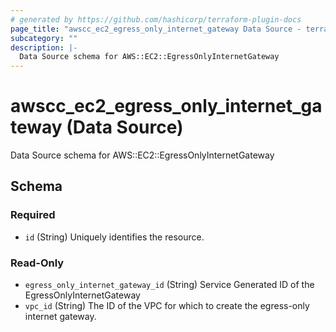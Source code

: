```yaml
---
# generated by https://github.com/hashicorp/terraform-plugin-docs
page_title: "awscc_ec2_egress_only_internet_gateway Data Source - terraform-provider-awscc"
subcategory: ""
description: |-
  Data Source schema for AWS::EC2::EgressOnlyInternetGateway
---
```


# awscc_ec2_egress_only_internet_gateway (Data Source)

Data Source schema for AWS::EC2::EgressOnlyInternetGateway



<!-- schema generated by tfplugindocs -->
## Schema

### Required

- `id` (String) Uniquely identifies the resource.

### Read-Only

- `egress_only_internet_gateway_id` (String) Service Generated ID of the EgressOnlyInternetGateway
- `vpc_id` (String) The ID of the VPC for which to create the egress-only internet gateway.
